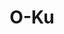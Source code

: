 ---
layout: place
title: O-Ku
permalink: /south-carolina/charleston/o-ku.html
stateAbbr: SC
stateName: South Carolina
cityName: Charleston
seo:
  type: restaurant
  links: >-
    https://www.o-kusushi.com/location/o-ku-charleston/?y_source=1_ODE4NDQwNjctNzE1LWxvY2F0aW9uLndlYnNpdGU%3D
place_id: ChIJdeGgrGt6_ogR0sJ-N72qXAs
photos:
  - name: >-
      places/ChIJdeGgrGt6_ogR0sJ-N72qXAs/photos/AeeoHcLWDOmp3T0uKPi-fXQ9PibZYUNFZcJQHHNimCrWy-psM6BWrnMgpFEWVC9ufoG7kj3pMFi0K0hShxX6GZFoNo0E3QuG5T_89w3DxVEC236pwDpxOaEwzEXoLSZitlqHDmNDVLjU7AiJ3i0FcjQoJ803bD5RT4qVq-PRBT6D_zM01ALUSzeGN7EN-FMZBXlN_GjyYhEr8qdUas_tlziOZG4mLDGSE56hW8y0d4IdDncRw0SjXGdWivTzoYKYrC7HlWpUEwC-lryKSb1rSF6TQZl7fXST8D9kmZdooHTpPKP7bBRHtxcJSR6cGmNYXuWjx7EabIZCkNTUDoV9Kf0QwUZpF21aCaFnOWy_8Q4YcOXyRhHeTXgLxjJu16yf9q_XOa5--9TOabmLhAbp0rk9B03MMXvKZ8qS9V1EQjx0frKYXeQ
    widthPx: 3024
    heightPx: 4032
    authorAttributions:
      - displayName: M
        uri: https://maps.google.com/maps/contrib/104957226044953155643
        photoUri: >-
          https://lh3.googleusercontent.com/a-/ALV-UjWeMR5aHvh_dRWtWoFhlaCB9c8tU-2E-5C_f371uR3YcrJGJ0Jj8A=s100-p-k-no-mo
    flagContentUri: >-
      https://www.google.com/local/imagery/report/?cb_client=maps_api_places.places_api&image_key=!1e10!2sCIHM0ogKEICAgMDI-Jz9oAE&hl=en-US
    googleMapsUri: >-
      https://www.google.com/maps/place//data=!3m4!1e2!3m2!1sCIHM0ogKEICAgMDI-Jz9oAE!2e10!4m2!3m1!1s0x88fe7a6baca0e175:0xb5caabd377ec2d2
  - name: >-
      places/ChIJdeGgrGt6_ogR0sJ-N72qXAs/photos/AeeoHcIIDvdXjYuXhSXcPukZqvIYlMqDoB7XvoRZDqaLjXiz0BhH7eMXsWbpHg8NjaN3BClhHfkeZ7iXzJuY0PWCnWx5wPfnMQ4X_WY99vuLpRp_Lc66ZlyuYL0vPx3ACRV6vH27s5gL5kQBCPg-3Qa8yVJzpm6ZBmbM0SjzXnXtOM0_Wjmj0VYuKw8FJC4nS3nJRDN-AW4gLPMspGdOStxXoJ_TISW_JHRqX9UGSX82ovxU3zOXP24NcZted1o3z3xcKESmA5QnH4HIy5u0Mn67RkyesErm3pfZ1mEIA8g02aRcNA
    widthPx: 1600
    heightPx: 1067
    authorAttributions:
      - displayName: O-Ku
        uri: https://maps.google.com/maps/contrib/113546261985011125707
        photoUri: >-
          https://lh3.googleusercontent.com/a/ACg8ocInvpmf1ivxAh7TrQPTQoxOe0_yZeNPyj-D_YZXmsKNFIjjoQ=s100-p-k-no-mo
    flagContentUri: >-
      https://www.google.com/local/imagery/report/?cb_client=maps_api_places.places_api&image_key=!1e10!2sAF1QipPY0qb6ZMMLg5CMaYEekk9U-XU1vfs3242zKU0B&hl=en-US
    googleMapsUri: >-
      https://www.google.com/maps/place//data=!3m4!1e2!3m2!1sAF1QipPY0qb6ZMMLg5CMaYEekk9U-XU1vfs3242zKU0B!2e10!4m2!3m1!1s0x88fe7a6baca0e175:0xb5caabd377ec2d2
  - name: >-
      places/ChIJdeGgrGt6_ogR0sJ-N72qXAs/photos/AeeoHcK3nUTfadQtQXNwhg9WcKL59WqgeHQEHEfTj_rd5eDHiK8kZrB7d3JQg73JU7Rb_1zw6-kHzMCaYZwDSDB00xi6N7NBlGZg20VfoXiyxd216Iv8LnY_1ba-dZMKbrUz2QT1sVrzMjvZHlVeSqfkXE7Q2wKOorOnPDzFQzqeZfLAOK2G-tbq1chm9fXPSh8mwgM87yLk3K37gVmpywtLEYnXMDuMnnN7xf81Q2VqRblqCKdPVUFOZ6sny87iwQzsOaKoG62IwKf8H4oM_YDpWGPNd-lOhCOIaUbnw0HtEv_442qQGOLb8JUoP_z1dOnI-9Re0Tdc2AoUPj8NZwXqtEPDetWttjMwn1o6_phEh-BYqR8xMtmhRqaMg2IF0sgotYR0qWQAVVFuZZOsnmCTocsLr5cZpozc6Jm5coJGERWVqQ
    widthPx: 4032
    heightPx: 3024
    authorAttributions:
      - displayName: Allison Yco
        uri: https://maps.google.com/maps/contrib/116491377053075982741
        photoUri: >-
          https://lh3.googleusercontent.com/a/ACg8ocJd_yRU3f0BrMJbEny5T_ftMaJkKQA-vXG7jlYG9P6AWFgrUA=s100-p-k-no-mo
    flagContentUri: >-
      https://www.google.com/local/imagery/report/?cb_client=maps_api_places.places_api&image_key=!1e10!2sCIHM0ogKEICAgIC_l8HJdA&hl=en-US
    googleMapsUri: >-
      https://www.google.com/maps/place//data=!3m4!1e2!3m2!1sCIHM0ogKEICAgIC_l8HJdA!2e10!4m2!3m1!1s0x88fe7a6baca0e175:0xb5caabd377ec2d2
  - name: >-
      places/ChIJdeGgrGt6_ogR0sJ-N72qXAs/photos/AeeoHcK-MIJMaQoAueSz23gA0oOffW8YWM7UjVnd4E3fBWvJMrM97dKQO-kSuOTnV-XctO14ox2KRSACd9Xj6x4VIVjCJeTMxheqNchJi0oi5RiZZAfCgHokzFlj6ByZsfRfXOvchKAhYmwb7k4Nzti8LZFrINm5EtnUZ9M7SYVWhZcOg0KzR_5OEsOrY6bPOGe_pJk8_5-rXI5giC7QpV8gGmY2H54W3P04FLg7MIjcMZpEwedsNpA8RgHxJADYrDFV-GY-8B0PuBGvILeVrMPjKgHKYkQbGSwVBwl_HigfDG539Afoi3v0PEFCW_emp4N2bjsFAu5zCLQM-Ao1YZtmTp_ZkbHTZAtRAbHdj6Q02BDqdVxLNjSe2obZ4b6_dtXtSCUc-s50JKt6HlfzzsBc8EfH6lO43XzB1WhDsXF4QVRB4nO8
    widthPx: 4080
    heightPx: 3072
    authorAttributions:
      - displayName: Jeff Vaughan
        uri: https://maps.google.com/maps/contrib/116921324670002048884
        photoUri: >-
          https://lh3.googleusercontent.com/a-/ALV-UjVsyTDGQjYiRgwzssIP8eBh-f3itOiP2PK-GZCF1baTOsz3J0m17g=s100-p-k-no-mo
    flagContentUri: >-
      https://www.google.com/local/imagery/report/?cb_client=maps_api_places.places_api&image_key=!1e10!2sCIHM0ogKEICAgIDruLaIxAE&hl=en-US
    googleMapsUri: >-
      https://www.google.com/maps/place//data=!3m4!1e2!3m2!1sCIHM0ogKEICAgIDruLaIxAE!2e10!4m2!3m1!1s0x88fe7a6baca0e175:0xb5caabd377ec2d2
  - name: >-
      places/ChIJdeGgrGt6_ogR0sJ-N72qXAs/photos/AeeoHcIVtPbTQIYPNydn23vpJiMgyQORxd9U_pmVCs4UK27Cxe8skEdcMWwP0k0-SWoE8Q1uqOeIQxJNCmYOebHPuq7PP_hmEcLdSGjuInim1PorPRLIXu5b6YQnbfUpC0OyVo8vJ1nhoKfB67R_wal-awI0p7Z4FMsB5_1bKF77p_Fl4k-Jx8zsBqBQ6P6JEdSqHVNie1o7VlzQsCpcFFfLDy51NMiqnXNw05-lKwIxbo-nUXYr0lxCu8YG03xgXd6mcWn39ElRyv1HOB03_z6Pk7hdNYST-SkpCP8LNZ2xDUBN7WWEVqR2Z7YTIvxhSPN8q3TTej9tU7OJF8HEJ2KlFHHKYXO3VITSCHryPppqyOMxtT3GPq_VfpcL96a9NG3ZTR8keAWHpaYZsr1uJfinRPLCIB_aBjeCTU-FQ2-xjeg1_IGC
    widthPx: 3600
    heightPx: 4800
    authorAttributions:
      - displayName: Jaime Huffman
        uri: https://maps.google.com/maps/contrib/117864051337794718091
        photoUri: >-
          https://lh3.googleusercontent.com/a/ACg8ocI8yBhcHRadJA5dtqMZmML5xn_bWblH_faB8lY82xFuB8jOrg=s100-p-k-no-mo
    flagContentUri: >-
      https://www.google.com/local/imagery/report/?cb_client=maps_api_places.places_api&image_key=!1e10!2sCIHM0ogKEICAgMCo9fCw6AE&hl=en-US
    googleMapsUri: >-
      https://www.google.com/maps/place//data=!3m4!1e2!3m2!1sCIHM0ogKEICAgMCo9fCw6AE!2e10!4m2!3m1!1s0x88fe7a6baca0e175:0xb5caabd377ec2d2
  - name: >-
      places/ChIJdeGgrGt6_ogR0sJ-N72qXAs/photos/AeeoHcJ5fVC5VfnEq2-vckFFurW6vmRJWdX1ZOBJHkVg0xwIxEBpTpjnKFj5K60O--z6WmDHE9WYBKWGpb-S-AVrrwTDh9_ygPClOne5pZzzNXiT3GbXEfo3hain5KDUZerlM4C_TiwfQsRBfucVejO6FTGEA8lhv9oBcbg79SMKBZvgV9_b0RF00-TJB9e2aAIMCvwtvDW0B21di_qZVKSMrKvAW_CJkPZDmUlFRXIp3OH_vIxH6w-J4UfdmLoBDjEnYEfHo8L-9GkwFWNxwNAdXSfD36-Zk69FyIJZVAiiNyEB4Q
    widthPx: 1800
    heightPx: 1200
    authorAttributions:
      - displayName: O-Ku
        uri: https://maps.google.com/maps/contrib/113546261985011125707
        photoUri: >-
          https://lh3.googleusercontent.com/a/ACg8ocInvpmf1ivxAh7TrQPTQoxOe0_yZeNPyj-D_YZXmsKNFIjjoQ=s100-p-k-no-mo
    flagContentUri: >-
      https://www.google.com/local/imagery/report/?cb_client=maps_api_places.places_api&image_key=!1e10!2sAF1QipOanLvWTnoKU0tkDciszqY8PIuXzyMRL5qvc1r8&hl=en-US
    googleMapsUri: >-
      https://www.google.com/maps/place//data=!3m4!1e2!3m2!1sAF1QipOanLvWTnoKU0tkDciszqY8PIuXzyMRL5qvc1r8!2e10!4m2!3m1!1s0x88fe7a6baca0e175:0xb5caabd377ec2d2
  - name: >-
      places/ChIJdeGgrGt6_ogR0sJ-N72qXAs/photos/AeeoHcKlBlw2xkkBfeH-ReOddguQsWcGm8lyOF8CRMIPSyJxg6bi4-6riP_HF8Vn_tKYVdxIkZ5yHH5GvuCBAzC8C9_fiLWydTabek6La3ZS_TgzoCLsFuDusxXEIxE7yQ9fovEstjUJNhUmKnlXRPzHxtZPHZmx1PEc9Eyhxx5Obg-8mMyEkYpXv_jCIX5T5vMnqp0ZU8KNnYFaDF3Niw8pe53eZyDkK2FRApJdQTNx8JyfU_QQX-QEEioU0zZU7brZoKoDOgvz6HCoru-GLP9wpA5CsjI-AThk5OEkowOdEtAepQJXHEG_IrtLCeMFwk6jnaoRUz_uvGVuiueYD_4TcEyVG8v7FC6Wm6Zk9-3ZtYnYKJv1ZGuS1Sj6yz0IZLujZKr_X9hDMiHBmV4OOmD7LSZsl2VO4iT8EEXaxHjlz5dmRQ
    widthPx: 3024
    heightPx: 4032
    authorAttributions:
      - displayName: Maddie G.
        uri: https://maps.google.com/maps/contrib/117941961605510191018
        photoUri: >-
          https://lh3.googleusercontent.com/a-/ALV-UjUjB5DI5pvEueY022CM0BKgTJ_sUlMNxyDQ0t5Rc7cHOMOuoLIyRQ=s100-p-k-no-mo
    flagContentUri: >-
      https://www.google.com/local/imagery/report/?cb_client=maps_api_places.places_api&image_key=!1e10!2sCIHM0ogKEICAgICfjuvjFg&hl=en-US
    googleMapsUri: >-
      https://www.google.com/maps/place//data=!3m4!1e2!3m2!1sCIHM0ogKEICAgICfjuvjFg!2e10!4m2!3m1!1s0x88fe7a6baca0e175:0xb5caabd377ec2d2
  - name: >-
      places/ChIJdeGgrGt6_ogR0sJ-N72qXAs/photos/AeeoHcKjBH-qIfEAWIsjSca6psT9_aS2yKj42Sl2Go5ZGTl154e0lKKWCu-qpcl91ydRwFGodgjg0vRKLCokOKhyFLeO1spP0r34NBXBEBkO3NvE9rRbegnoihkIAT46_v061YeNfYhb5c36OttJUZVelJ34MiqByJV6X9kF9DokT5nTQcpACZ6T5MtKgH-hE4G80OMW8nXU1TSGdyj8SeKSJhRQW9pyHI5wmogRbMSKoGTvQHETb3CK1xn9UyWE5hEIALkJn4JlL0hchBQXIN4T7dEsQyzF0nhZq4dOHh8lGNwb3rXmwmSnWWMFCFK4hG4t41e0eV536v5_w5JwDirwxFbXkCpqttV-48TciFV56NIwafl9almbxsyS0_nDg_gldnhxRMF5tYQjBsmusYo3CIxvAnrluUyGtC0p4A_LVjRJtZeb
    widthPx: 4032
    heightPx: 3024
    authorAttributions:
      - displayName: Evan Guthrie
        uri: https://maps.google.com/maps/contrib/108715078108737755494
        photoUri: >-
          https://lh3.googleusercontent.com/a-/ALV-UjUwjfUaTbhM2FvN7HgW9qADZ2ryoFkEW6MdUibF0Uqk93_jMr3u=s100-p-k-no-mo
    flagContentUri: >-
      https://www.google.com/local/imagery/report/?cb_client=maps_api_places.places_api&image_key=!1e10!2sCIHM0ogKEICAgICl24j_-AE&hl=en-US
    googleMapsUri: >-
      https://www.google.com/maps/place//data=!3m4!1e2!3m2!1sCIHM0ogKEICAgICl24j_-AE!2e10!4m2!3m1!1s0x88fe7a6baca0e175:0xb5caabd377ec2d2
  - name: >-
      places/ChIJdeGgrGt6_ogR0sJ-N72qXAs/photos/AeeoHcLHkBJLPa5wvwqT_y_xPdRCcO5qVU-yISGFMY-X6R2vhdyizy-FDQkdflFymT59FSxPlyxDFt-gUObks2LfgPZSgLlSGqS5AJ7iBS3CLMkXyTsgA_2Y-lCgXDF1Ta4xMcbZeCt_y5XI5fv9-oZjQtc2hxAa3gWl59kl-QtWUyLXeo4ROVmCNy1HLSZzD5BGOPMQtj27qwr70mNrBQGH8FFTy6akfvAkWduXOeezoxtoRmxxX84r2fVXSUYqRFt6ebKrBO9q5FHgTIP2PAYGfWxS_CkKROIfxZJxe99SqqNpkMrQsV5PjRovnaMpS0_KrGc5KmZIfBRxx9QbdMTulGMoWCsTIBVjFwWzT26IjvFg4YObpEM6uU-mBNYA3UOe5EF61CoFD4JqXxQ7j41iOBjS_bYb4QasNKPZchKI5sHfDVcB
    widthPx: 3000
    heightPx: 4000
    authorAttributions:
      - displayName: Chris Thomson
        uri: https://maps.google.com/maps/contrib/110714946738758288319
        photoUri: >-
          https://lh3.googleusercontent.com/a-/ALV-UjUK3emoD3Rrq_RqsPnEhEnvff8QqwTquLsluo4325kpmWjZts7_4g=s100-p-k-no-mo
    flagContentUri: >-
      https://www.google.com/local/imagery/report/?cb_client=maps_api_places.places_api&image_key=!1e10!2sCIHM0ogKEICAgIDDm5iX0wE&hl=en-US
    googleMapsUri: >-
      https://www.google.com/maps/place//data=!3m4!1e2!3m2!1sCIHM0ogKEICAgIDDm5iX0wE!2e10!4m2!3m1!1s0x88fe7a6baca0e175:0xb5caabd377ec2d2
  - name: >-
      places/ChIJdeGgrGt6_ogR0sJ-N72qXAs/photos/AeeoHcKoVjIBU_QK166FRSHdLT_0pUHocgXTFFsy0Ox3vqv9va3uKujLYscCX25xSw9q54s_V1WfXKWm7li8GW5-jVZgbtpk4QZmSOB6Qsi6dUjta89HnFnAvgwe7ujDdYHTNWsYrbq6uOpa77Q5C3y3sVd1IGlSjD6spTwvoEhIyqgtNgEGa4YNuC3BVRaThYbKT5DAHM9FRa2G2v7UEjPSrsOeSNJ7w8NRRxHqBlAK1ZYAa7_S8b4r-0L_Pn86Y7m7DlS0l6gUkZmPNbXBmnMZ3EarZAPsPTBAH2W0Iun2VTAEdV8Mq4dEPb3LaSZBUaArFj146fWbfLJ0wJPjpa6eElH63gk6mFzYbzfEXeMSqH0IA_73Wuqya4Euw13BZxfqE0DAorW238SmRDJMA-0fHJDKVkph_V2rC7Px-ONW7EQ
    widthPx: 3024
    heightPx: 4032
    authorAttributions:
      - displayName: acp
        uri: https://maps.google.com/maps/contrib/112186325037230557150
        photoUri: >-
          https://lh3.googleusercontent.com/a-/ALV-UjXSLYGbZYEl4DywHh_rxyrr2CsHAEwNOZNEfmGlh9EV4CJDmnvo=s100-p-k-no-mo
    flagContentUri: >-
      https://www.google.com/local/imagery/report/?cb_client=maps_api_places.places_api&image_key=!1e10!2sCIHM0ogKEICAgID7mYDcZg&hl=en-US
    googleMapsUri: >-
      https://www.google.com/maps/place//data=!3m4!1e2!3m2!1sCIHM0ogKEICAgID7mYDcZg!2e10!4m2!3m1!1s0x88fe7a6baca0e175:0xb5caabd377ec2d2
address: 463 King St, Charleston, SC 29403, USA
street: 463 King St
city: Charleston
state: SC
zip: '29403'
country: USA
neighborhood: Radcliffeborough
latitude: '32.789002'
longitude: '-79.938637'
accessibility_options:
  wheelchairAccessibleParking: true
  wheelchairAccessibleEntrance: true
  wheelchairAccessibleRestroom: true
  wheelchairAccessibleSeating: true
business_status: OPERATIONAL
name: O-Ku
google_maps_links:
  directionsUri: >-
    https://www.google.com/maps/dir//''/data=!4m7!4m6!1m1!4e2!1m2!1m1!1s0x88fe7a6baca0e175:0xb5caabd377ec2d2!3e0
  placeUri: https://maps.google.com/?cid=818716961931182802
  writeAReviewUri: >-
    https://www.google.com/maps/place//data=!4m3!3m2!1s0x88fe7a6baca0e175:0xb5caabd377ec2d2!12e1
  reviewsUri: >-
    https://www.google.com/maps/place//data=!4m4!3m3!1s0x88fe7a6baca0e175:0xb5caabd377ec2d2!9m1!1b1
  photosUri: >-
    https://www.google.com/maps/place//data=!4m3!3m2!1s0x88fe7a6baca0e175:0xb5caabd377ec2d2!10e5
primary_type: Japanese Restaurant
opening_hours:
  regular: null
  current: null
secondary_opening_hours:
  regular:
    weekdayDescriptions: null
    type: null
  current:
    weekdayDescriptions: null
    type: null
phone: (843) 737-0112
price_level: PRICE_LEVEL_MODERATE
price_range: $30 &ndash; $50
rating: '4.5'
rating_count: 0
website: >-
  https://www.o-kusushi.com/location/o-ku-charleston/?y_source=1_ODE4NDQwNjctNzE1LWxvY2F0aW9uLndlYnNpdGU%3D
description: >-
  Experience O-Ku in Charleston, SC$$$O-Ku in Charleston, SC, offers a vibrant
  take on modern Japanese cuisine, featuring fresh sushi and innovative dishes
  in an upscale, trendy atmosphere with exposed brick and high ceilings. This
  popular spot serves a variety of wine, sake, and cocktails alongside its
  creative menu, making it an ideal choice for those seeking authentic flavors
  in a lively setting. The restaurant's accessible design includes
  wheelchair-friendly features, ensuring a welcoming experience for all diners.
  With its moderate price range, it's perfect for enjoying high-quality Japanese
  fare without breaking the bank, appealing to anyone searching for top-rated
  sushi options in the area.
generative_summary: >-
  Experience O-Ku in Charleston, SC$$$O-Ku in Charleston, SC, offers a vibrant
  take on modern Japanese cuisine, featuring fresh sushi and innovative dishes
  in an upscale, trendy atmosphere with exposed brick and high ceilings. This
  popular spot serves a variety of wine, sake, and cocktails alongside its
  creative menu, making it an ideal choice for those seeking authentic flavors
  in a lively setting. The restaurant's accessible design includes
  wheelchair-friendly features, ensuring a welcoming experience for all diners.
  With its moderate price range, it's perfect for enjoying high-quality Japanese
  fare without breaking the bank, appealing to anyone searching for top-rated
  sushi options in the area.
generative_disclosure: Summarized by AI using the Grok-3-Mini model.
reviews:
  - name: >-
      places/ChIJdeGgrGt6_ogR0sJ-N72qXAs/reviews/ChdDSUhNMG9nS0VJQ0FnTURRMEllcTBBRRAB
    relativePublishTimeDescription: a month ago
    rating: 5
    text:
      text: >-
        I can’t say enough great things about OKu Charleston! From start to
        finish, our experience was exceptional. The food was absolutely
        incredible, the atmosphere was vibrant and inviting, and our server went
        above and beyond to make our night special. They even surprised me by
        decorating our table for my birthday, complete with a thoughtful gift
        and extra touches that made the evening unforgettable. It was truly the
        perfect place to celebrate! My best friend was so impressed that she
        immediately said, ‘We’re coming back for my birthday!“
      languageCode: en
    originalText:
      text: >-
        I can’t say enough great things about OKu Charleston! From start to
        finish, our experience was exceptional. The food was absolutely
        incredible, the atmosphere was vibrant and inviting, and our server went
        above and beyond to make our night special. They even surprised me by
        decorating our table for my birthday, complete with a thoughtful gift
        and extra touches that made the evening unforgettable. It was truly the
        perfect place to celebrate! My best friend was so impressed that she
        immediately said, ‘We’re coming back for my birthday!“
      languageCode: en
    authorAttribution:
      displayName: Katelin Ballard
      uri: https://www.google.com/maps/contrib/102300773508685822599/reviews
      photoUri: >-
        https://lh3.googleusercontent.com/a-/ALV-UjWAWklKRy59RJVKThhiIoIbsGt3yQeRH6piPcVsslgRgU1xZbEb=s128-c0x00000000-cc-rp-mo-ba3
    publishTime: '2025-03-08T13:10:55.473657Z'
    flagContentUri: >-
      https://www.google.com/local/review/rap/report?postId=ChdDSUhNMG9nS0VJQ0FnTURRMEllcTBBRRAB&d=17924085&t=1
    googleMapsUri: >-
      https://www.google.com/maps/reviews/data=!4m6!14m5!1m4!2m3!1sChdDSUhNMG9nS0VJQ0FnTURRMEllcTBBRRAB!2m1!1s0x88fe7a6baca0e175:0xb5caabd377ec2d2
  - name: >-
      places/ChIJdeGgrGt6_ogR0sJ-N72qXAs/reviews/ChZDSUhNMG9nS0VJQ0FnTUNRcnR6d1pREAE
    relativePublishTimeDescription: a month ago
    rating: 5
    text:
      text: >-
        An Unforgettable Anniversary Dinner!


        We celebrated our 9-year anniversary at Oku and it was truly a stellar
        experience from start to finish. Hands down, the best sushi we’ve had in
        Charleston! Every bite was fresh, flavorful, and expertly crafted.


        The ambiance was perfect—not too loud, so we could actually enjoy a
        conversation without shouting. The service was top-notch; they were
        incredibly attentive to our allergy restrictions, ensuring everything
        was safe and delicious. To top it off, they surprised us with
        complimentary drinks and food, making our night even more special.


        If you’re looking for an exceptional dining experience with outstanding
        sushi and impeccable service, this is the place to go. We can’t wait to
        come back!
      languageCode: en
    originalText:
      text: >-
        An Unforgettable Anniversary Dinner!


        We celebrated our 9-year anniversary at Oku and it was truly a stellar
        experience from start to finish. Hands down, the best sushi we’ve had in
        Charleston! Every bite was fresh, flavorful, and expertly crafted.


        The ambiance was perfect—not too loud, so we could actually enjoy a
        conversation without shouting. The service was top-notch; they were
        incredibly attentive to our allergy restrictions, ensuring everything
        was safe and delicious. To top it off, they surprised us with
        complimentary drinks and food, making our night even more special.


        If you’re looking for an exceptional dining experience with outstanding
        sushi and impeccable service, this is the place to go. We can’t wait to
        come back!
      languageCode: en
    authorAttribution:
      displayName: Renee Smith
      uri: https://www.google.com/maps/contrib/100935899263323688499/reviews
      photoUri: >-
        https://lh3.googleusercontent.com/a/ACg8ocLZvMm8rXhDCcbNkaTqcVDBL9Qik7bd-Y028fj-lWyffAEYpw=s128-c0x00000000-cc-rp-mo
    publishTime: '2025-03-04T11:26:08.366044Z'
    flagContentUri: >-
      https://www.google.com/local/review/rap/report?postId=ChZDSUhNMG9nS0VJQ0FnTUNRcnR6d1pREAE&d=17924085&t=1
    googleMapsUri: >-
      https://www.google.com/maps/reviews/data=!4m6!14m5!1m4!2m3!1sChZDSUhNMG9nS0VJQ0FnTUNRcnR6d1pREAE!2m1!1s0x88fe7a6baca0e175:0xb5caabd377ec2d2
  - name: >-
      places/ChIJdeGgrGt6_ogR0sJ-N72qXAs/reviews/ChdDSUhNMG9nS0VJQ0FnSUR2bzVHZWxnRRAB
    relativePublishTimeDescription: 3 months ago
    rating: 5
    text:
      text: >-
        First time here, and it’s now my favorite sushi spot in Charleston!


        Food: The menu features unique ingredient combinations. We tried the
        Dragon, Potato, and Salmon with Lemon rolls—all were delicious, but the
        Potato roll was my favorite. The salmon was the best I’ve ever had:
        thick, juicy. Food deserves 11/10!


        Service: Our waiter was friendly and complimented each of our choices,
        which was nice, but I’d rather hear is once or twice to be more
        authentic with compliments. They kept our water glasses full and guided
        us through the menu. also waiter asked about food restitutions. I
        appreciated that since I am pescatarian. Amazing staff—thank you!


        Space: The design is impressive. We sat by the windows overlooking King
        Street. There’s also a bar area where you can watch the chefs prepare
        sushi, adding a special touch to the experience.


        It’s a pricier place. We paid $110, including tip, for two people but
        left happy and full. My husband hates leaving a restaurant hungry, so we
        ordered plenty and were satisfied.
      languageCode: en
    originalText:
      text: >-
        First time here, and it’s now my favorite sushi spot in Charleston!


        Food: The menu features unique ingredient combinations. We tried the
        Dragon, Potato, and Salmon with Lemon rolls—all were delicious, but the
        Potato roll was my favorite. The salmon was the best I’ve ever had:
        thick, juicy. Food deserves 11/10!


        Service: Our waiter was friendly and complimented each of our choices,
        which was nice, but I’d rather hear is once or twice to be more
        authentic with compliments. They kept our water glasses full and guided
        us through the menu. also waiter asked about food restitutions. I
        appreciated that since I am pescatarian. Amazing staff—thank you!


        Space: The design is impressive. We sat by the windows overlooking King
        Street. There’s also a bar area where you can watch the chefs prepare
        sushi, adding a special touch to the experience.


        It’s a pricier place. We paid $110, including tip, for two people but
        left happy and full. My husband hates leaving a restaurant hungry, so we
        ordered plenty and were satisfied.
      languageCode: en
    authorAttribution:
      displayName: Olga Barry
      uri: https://www.google.com/maps/contrib/105234561236324432526/reviews
      photoUri: >-
        https://lh3.googleusercontent.com/a-/ALV-UjVvMm5hmZMRcnpBfi2aLgZES5xL37nsM_ZeJ8qX76d8UK0zOAyi=s128-c0x00000000-cc-rp-mo-ba5
    publishTime: '2024-12-23T15:30:01.201237Z'
    flagContentUri: >-
      https://www.google.com/local/review/rap/report?postId=ChdDSUhNMG9nS0VJQ0FnSUR2bzVHZWxnRRAB&d=17924085&t=1
    googleMapsUri: >-
      https://www.google.com/maps/reviews/data=!4m6!14m5!1m4!2m3!1sChdDSUhNMG9nS0VJQ0FnSUR2bzVHZWxnRRAB!2m1!1s0x88fe7a6baca0e175:0xb5caabd377ec2d2
  - name: >-
      places/ChIJdeGgrGt6_ogR0sJ-N72qXAs/reviews/ChdDSUhNMG9nS0VJQ0FnSUNmanV2dHp3RRAB
    relativePublishTimeDescription: 3 months ago
    rating: 5
    text:
      text: >-
        Such fantastic service and a fun Omakase experience. Nontraditional but
        they brought all different plates with tons of food for each course with
        the final round being the chef's Nigiri special. Certainly the best
        course with bold flavors and fresh classic Japanese ingredients. Our
        waiter Sam was fabulous and we even met the head chef, Max. They made
        the experience for our group of 11 very seamless and memorable!
      languageCode: en
    originalText:
      text: >-
        Such fantastic service and a fun Omakase experience. Nontraditional but
        they brought all different plates with tons of food for each course with
        the final round being the chef's Nigiri special. Certainly the best
        course with bold flavors and fresh classic Japanese ingredients. Our
        waiter Sam was fabulous and we even met the head chef, Max. They made
        the experience for our group of 11 very seamless and memorable!
      languageCode: en
    authorAttribution:
      displayName: Maddie G.
      uri: https://www.google.com/maps/contrib/117941961605510191018/reviews
      photoUri: >-
        https://lh3.googleusercontent.com/a-/ALV-UjUjB5DI5pvEueY022CM0BKgTJ_sUlMNxyDQ0t5Rc7cHOMOuoLIyRQ=s128-c0x00000000-cc-rp-mo-ba4
    publishTime: '2024-12-29T03:07:31.937081Z'
    flagContentUri: >-
      https://www.google.com/local/review/rap/report?postId=ChdDSUhNMG9nS0VJQ0FnSUNmanV2dHp3RRAB&d=17924085&t=1
    googleMapsUri: >-
      https://www.google.com/maps/reviews/data=!4m6!14m5!1m4!2m3!1sChdDSUhNMG9nS0VJQ0FnSUNmanV2dHp3RRAB!2m1!1s0x88fe7a6baca0e175:0xb5caabd377ec2d2
  - name: >-
      places/ChIJdeGgrGt6_ogR0sJ-N72qXAs/reviews/ChdDSUhNMG9nS0VJQ0FnTUNJd0pQRXJnRRAB
    relativePublishTimeDescription: 2 weeks ago
    rating: 5
    text:
      text: >-
        Celebrations for a friend's birthday were held last weekend at O-ku. Try
        the Tokyo Wings - Wing Perfection Beyond Compare. Karen's main dish was
        the Salmon Sushi, "The Playboy Rolls" with a great surprise crunch in
        the center. And the Birthday 🍨 dessert was various flavors of  Mochi
        Ice Cream. We rate O-ku 5 Stars for Overall Great Experience 🥢 DLK
      languageCode: en
    originalText:
      text: >-
        Celebrations for a friend's birthday were held last weekend at O-ku. Try
        the Tokyo Wings - Wing Perfection Beyond Compare. Karen's main dish was
        the Salmon Sushi, "The Playboy Rolls" with a great surprise crunch in
        the center. And the Birthday 🍨 dessert was various flavors of  Mochi
        Ice Cream. We rate O-ku 5 Stars for Overall Great Experience 🥢 DLK
      languageCode: en
    authorAttribution:
      displayName: Denise Kaufman
      uri: https://www.google.com/maps/contrib/113528705337797635395/reviews
      photoUri: >-
        https://lh3.googleusercontent.com/a-/ALV-UjXuEuGrdqqIL128aoyDVj-pBtjmQsFNZcMqnbB0DCmu-nKz0jYm=s128-c0x00000000-cc-rp-mo-ba4
    publishTime: '2025-03-29T12:19:57.473185Z'
    flagContentUri: >-
      https://www.google.com/local/review/rap/report?postId=ChdDSUhNMG9nS0VJQ0FnTUNJd0pQRXJnRRAB&d=17924085&t=1
    googleMapsUri: >-
      https://www.google.com/maps/reviews/data=!4m6!14m5!1m4!2m3!1sChdDSUhNMG9nS0VJQ0FnTUNJd0pQRXJnRRAB!2m1!1s0x88fe7a6baca0e175:0xb5caabd377ec2d2
review_summary: >-
  Insights from Recent Feedback$$$Visitors to this Charleston sushi spot
  consistently praise the fresh and flavorful dishes, highlighting the creative
  rolls and high-quality ingredients that make every meal memorable. Many
  appreciate the attentive service and accommodating staff, who go the extra
  mile to handle special requests and create a comfortable vibe for groups or
  celebrations. The ambiance strikes a great balance, offering an energetic yet
  conversational space that enhances the overall dining experience. While it's
  noted as a bit pricier, folks agree it's worth it for the exceptional taste
  and variety, making it a go-to choice for anyone craving reliable Japanese
  cuisine nearby. Overall, the positive buzz around the food and atmosphere
  keeps drawing in locals and tourists alike for a satisfying visit.
review_disclosure: Summarized by AI using the Grok-3-Mini model.
parking_options:
  paidParkingLot: true
  freeStreetParking: true
  paidStreetParking: true
  paidGarageParking: true
payment_options:
  acceptsCreditCards: true
  acceptsDebitCards: true
  acceptsCashOnly: false
  acceptsNfc: false
allow_dogs: null
curbside_pickup: null
delivery: false
dine_in: true
good_for_children: false
good_for_groups: true
good_for_sports: false
live_music: false
menu_for_children: false
outdoor_seating: false
reservable: true
restroom: true
serves_beer: true
serves_breakfast: false
serves_brunch: null
serves_cocktails: true
serves_coffee: null
serves_dinner: true
serves_dessert: true
serves_lunch: false
serves_vegetarian_food: true
serves_wine: true
takeout: true
update_category: pro
places_description: >-
  Happening Japanese eatery & lounge with trendy environs sporting exposed brick
  & high ceilings.

---